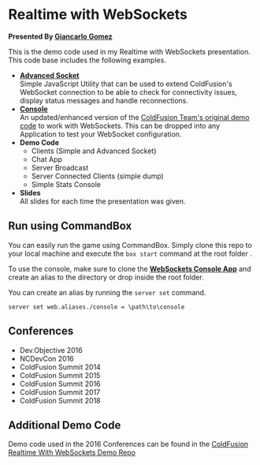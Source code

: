 # Realtime with WebSockets
__Presented By [Giancarlo Gomez](https://github.com/GiancarloGomez)__

This is the demo code used in my Realtime with WebSockets presentation. This code base includes the following examples.

* __[Advanced Socket](https://github.com/GiancarloGomez/AdvancedSocket "AdvancedSockets Repo")__
<br />Simple JavaScript Utility that can be used to extend ColdFusion's WebSocket connection to be able to check for connectivity issues, display status messages and handle reconnections.
* __[Console](https://github.com/GiancarloGomez/ColdFusion-WebSockets-Console "Console Repo")__
<br />An updated/enhanced version of the [ColdFusion Team's original demo code](https://helpx.adobe.com/coldfusion/developing-applications/coldfusion-and-html-5/using-coldfusion-websocket/using-websocket-to-broadcast-messages.html) to work with WebSockets. This can be dropped into any Application to test your WebSocket configuration.
* __Demo Code__
	* Clients (Simple and Advanced Socket)
	* Chat App
	* Server Broadcast
	* Server Connected Clients (simple dump)
	* Simple Stats Console
* __Slides__<br />
All slides for each time the presentation was given.

## Run using CommandBox
You can easily run the game using CommandBox. Simply clone this repo to your local machine
and execute the ``box start`` command at the root folder .

To use the console, make sure to clone the [__WebSockets Console App__](https://github.com/GiancarloGomez/ColdFusion-WebSockets-Console) and
create an alias to the directory or drop inside the root folder.

You can create an alias by running the ``server set`` command.

```
server set web.aliases./console = \path\to\console
```

## Conferences
* Dev.Objective 2016
* NCDevCon 2016
* ColdFusion Summit 2014
* ColdFusion Summit 2015
* ColdFusion Summit 2016
* ColdFusion Summit 2017
* ColdFusion Summit 2018

## Additional Demo Code
Demo code used in the 2016 Conferences can be found in the [ColdFusion Realtime With WebSockets Demo Repo](https://github.com/GiancarloGomez/ColdFusion-Realtime-With-WebSockets-Demo-Code "ColdFusion Realtime With WebSockets Demo Code Repo")

